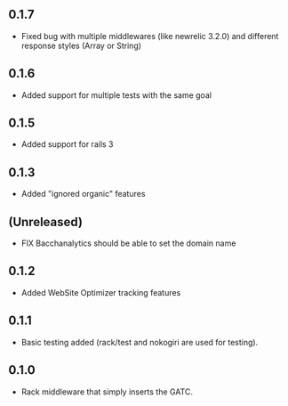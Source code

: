 0.1.7
-----

* Fixed bug with multiple middlewares (like newrelic 3.2.0) and different response styles (Array or String)

0.1.6
-----

* Added support for multiple tests with the same goal

0.1.5
-----

* Added support for rails 3


0.1.3
-----

* Added "ignored organic" features


(Unreleased)
------------

* FIX Bacchanalytics should be able to set the domain name

0.1.2
-----

* Added WebSite Optimizer tracking features

0.1.1
----

* Basic testing added (rack/test and nokogiri are used for testing).

0.1.0
----

* Rack middleware that simply inserts the GATC.
